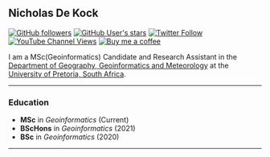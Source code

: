 ## Nicholas De Kock

[![GitHub followers](https://img.shields.io/github/followers/NicholasDeKock?style=social)](https://github.com/NicholasDeKock)
[![GitHub User's stars](https://img.shields.io/github/stars/NicholasDeKock?style=social)](https://github.com/NicholasDeKock)
[![Twitter Follow](https://img.shields.io/twitter/follow/NicholasDeKock?style=social)](https://twitter.com/NicholasDeKock)
[![YouTube Channel Views](https://img.shields.io/youtube/channel/views/UCdnU2DQBAy4mnDzhQbirpow?style=social)](https://www.youtube.com/channel/UCdnU2DQBAy4mnDzhQbirpow)
[![Buy me a coffee](https://img.shields.io/badge/Donate-Buy%20me%20a%20coffee-yellowgreen)](https://www.buymeacoffee.com/NicholasDeKock)


I am a MSc(Geoinformatics) Candidate and Research Assistant in the [Department of Geography, Geoinformatics and Meteorology](https://www.up.ac.za/geography-geoinformatics-and-meteorology) at the [University of Pretoria, South Africa](https://www.up.ac.za/).

---
### Education
* **MSc** in _Geoinformatics_ (Current)
* **BScHons** in _Geoinformatics_ (2021)
* **BSc** in _Geoinformatics_ (2020)

---

